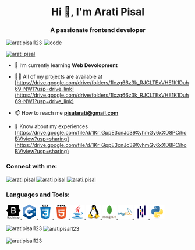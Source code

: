 <h1 align="center">Hi 👋, I'm Arati Pisal</h1>
<h3 align="center">A passionate frontend developer</h3>
<img align="right" alt="code" width="400" src="https://media.tenor.com/S59bPkT0pqcAAAAC/programming.gif">
<p align="left"> <img src="https://komarev.com/ghpvc/?username=aratipisal123&label=Profile%20views&color=0e75b6&style=flat" alt="aratipisal123" /> </p>

<p align="left"> <a href="https://twitter.com/arati pisal" target="blank"><img src="https://img.shields.io/twitter/follow/arati pisal?logo=twitter&style=for-the-badge" alt="arati pisal" /></a> </p>

- 🌱 I’m currently learning **Web Devolopment**

- 👨‍💻 All of my projects are available at [https://drive.google.com/drive/folders/1lczg66z3k_RJCLTExVHE1K1Duh69-NW1?usp=drive_link](https://drive.google.com/drive/folders/1lczg66z3k_RJCLTExVHE1K1Duh69-NW1?usp=drive_link)

- 📫 How to reach me **pisalarati@gmail.com**

- 📄 Know about my experiences [https://drive.google.com/file/d/1Kr_GppE3cnJc39XyhmGy6xXD8PCihoBV/view?usp=sharing](https://drive.google.com/file/d/1Kr_GppE3cnJc39XyhmGy6xXD8PCihoBV/view?usp=sharing)

<h3 align="left">Connect with me:</h3>
<p align="left">
<a href="https://twitter.com/arati pisal" target="blank"><img align="center" src="https://raw.githubusercontent.com/rahuldkjain/github-profile-readme-generator/master/src/images/icons/Social/twitter.svg" alt="arati pisal" height="30" width="40" /></a>
<a href="https://linkedin.com/in/arati pisal" target="blank"><img align="center" src="https://raw.githubusercontent.com/rahuldkjain/github-profile-readme-generator/master/src/images/icons/Social/linked-in-alt.svg" alt="arati pisal" height="30" width="40" /></a>
<a href="https://instagram.com/arati.pisal" target="blank"><img align="center" src="https://raw.githubusercontent.com/rahuldkjain/github-profile-readme-generator/master/src/images/icons/Social/instagram.svg" alt="arati.pisal" height="30" width="40" /></a>
</p>

<h3 align="left">Languages and Tools:</h3>
<p align="left"> <a href="https://getbootstrap.com" target="_blank" rel="noreferrer"> <img src="https://raw.githubusercontent.com/devicons/devicon/master/icons/bootstrap/bootstrap-plain-wordmark.svg" alt="bootstrap" width="40" height="40"/> </a> <a href="https://www.w3schools.com/cpp/" target="_blank" rel="noreferrer"> <img src="https://raw.githubusercontent.com/devicons/devicon/master/icons/cplusplus/cplusplus-original.svg" alt="cplusplus" width="40" height="40"/> </a> <a href="https://www.w3schools.com/css/" target="_blank" rel="noreferrer"> <img src="https://raw.githubusercontent.com/devicons/devicon/master/icons/css3/css3-original-wordmark.svg" alt="css3" width="40" height="40"/> </a> <a href="https://www.w3.org/html/" target="_blank" rel="noreferrer"> <img src="https://raw.githubusercontent.com/devicons/devicon/master/icons/html5/html5-original-wordmark.svg" alt="html5" width="40" height="40"/> </a> <a href="https://www.java.com" target="_blank" rel="noreferrer"> <img src="https://raw.githubusercontent.com/devicons/devicon/master/icons/java/java-original.svg" alt="java" width="40" height="40"/> </a> <a href="https://www.linux.org/" target="_blank" rel="noreferrer"> <img src="https://raw.githubusercontent.com/devicons/devicon/master/icons/linux/linux-original.svg" alt="linux" width="40" height="40"/> </a> <a href="https://www.mongodb.com/" target="_blank" rel="noreferrer"> <img src="https://raw.githubusercontent.com/devicons/devicon/master/icons/mongodb/mongodb-original-wordmark.svg" alt="mongodb" width="40" height="40"/> </a> <a href="https://www.mysql.com/" target="_blank" rel="noreferrer"> <img src="https://raw.githubusercontent.com/devicons/devicon/master/icons/mysql/mysql-original-wordmark.svg" alt="mysql" width="40" height="40"/> </a> <a href="https://pandas.pydata.org/" target="_blank" rel="noreferrer"> <img src="https://raw.githubusercontent.com/devicons/devicon/2ae2a900d2f041da66e950e4d48052658d850630/icons/pandas/pandas-original.svg" alt="pandas" width="40" height="40"/> </a> <a href="https://www.python.org" target="_blank" rel="noreferrer"> <img src="https://raw.githubusercontent.com/devicons/devicon/master/icons/python/python-original.svg" alt="python" width="40" height="40"/> </a> </p>

<p><img align="left" src="https://github-readme-stats.vercel.app/api/top-langs?username=aratipisal123&show_icons=true&locale=en&layout=compact" alt="aratipisal123" /></p>

<p>&nbsp;<img align="center" src="https://github-readme-stats.vercel.app/api?username=aratipisal123&show_icons=true&locale=en" alt="aratipisal123" /></p>

<p><img align="center" src="https://github-readme-streak-stats.herokuapp.com/?user=aratipisal123&" alt="aratipisal123" /></p>
